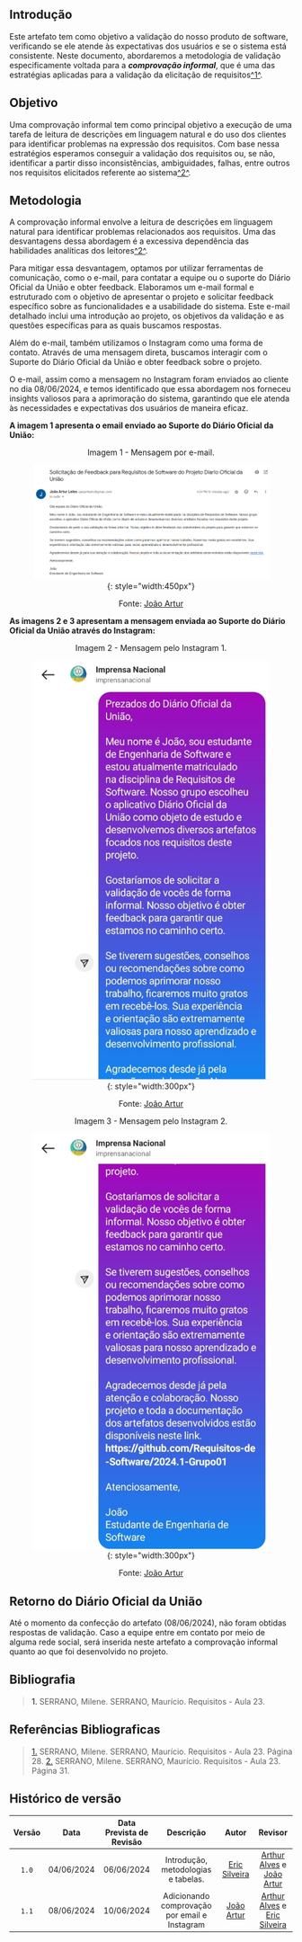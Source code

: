 ## <a>Introdução</a>

Este artefato tem como objetivo a validação do nosso produto de software, verificando se ele atende às expectativas dos usuários e se o sistema está consistente. Neste documento, abordaremos a metodologia de validação especificamente voltada para a <b>*comprovação informal*</b>, que é uma das estratégias aplicadas para a validação da elicitação de requisitos<a id="anchor_1" href="#REF1">^1^</a>. 


## <a>Objetivo</a>

Uma comprovação informal tem como principal objetivo a execução de uma tarefa de leitura de descrições em linguagem natural e do uso dos clientes para identificar problemas na expressão dos requisitos. Com base nessa estratégios esperamos conseguir a validação dos requisitos ou, se não, identificar a partir disso inconsistências, ambiguidades, falhas, entre outros nos requisitos elicitados referente ao sistema<a id="anchor_2" href="#REF2">^2^</a>.

## <a>Metodologia</a>

A comprovação informal envolve a leitura de descrições em linguagem natural para identificar problemas relacionados aos requisitos. Uma das desvantagens dessa abordagem é a excessiva dependência das habilidades analíticas dos leitores<a id="anchor_2" href="#REF2">^2^</a>.

Para mitigar essa desvantagem, optamos por utilizar ferramentas de comunicação, como o e-mail, para contatar a equipe ou o suporte do Diário Oficial da União e obter feedback. Elaboramos um e-mail formal e estruturado com o objetivo de apresentar o projeto e solicitar feedback específico sobre as funcionalidades e a usabilidade do sistema. Este e-mail detalhado inclui uma introdução ao projeto, os objetivos da validação e as questões específicas para as quais buscamos respostas.

Além do e-mail, também utilizamos o Instagram como uma forma de contato. Através de uma mensagem direta, buscamos interagir com o Suporte do Diário Oficial da União e obter feedback sobre o projeto.

O e-mail, assim como a mensagem no Instagram foram enviados ao cliente no dia 08/06/2024, e temos identificado que essa abordagem nos forneceu insights valiosos para a aprimoração do sistema, garantindo que ele atenda às necessidades e expectativas dos usuários de maneira eficaz.

**A imagem 1 apresenta o email enviado ao Suporte do Diário Oficial da União:**

<center>

Imagem 1 - Mensagem por e-mail.

<font><figure markdown>![Mensagem por e-mail.](./assets/comprovacaoInformalEmail.png){: style="width:450px"}

Fonte: [João Artur](https://github.com/joao-artl)

</center>

**As imagens 2 e 3 apresentam a mensagem enviada ao Suporte do Diário Oficial da União através do Instagram:**

<center>

Imagem 2 - Mensagem pelo Instagram 1.

<font><figure markdown>![Mensagem pelo Instagram 1.](./assets/confirmacaoInformalInstagram1.jpeg){: style="width:300px"}

Fonte: [João Artur](https://github.com/joao-artl)

</center>

<center>

Imagem 3 - Mensagem pelo Instagram 2.

<font><figure markdown>![Mensagem pelo Instagram 2.](./assets/confirmacaoInformalInstagram2.jpeg){: style="width:300px"}

Fonte: [João Artur](https://github.com/joao-artl)

</center>

## <a>Retorno do Diário Oficial da União</a>

Até o momento da confecção do artefato (08/06/2024), não foram obtidas respostas de validação. Caso a equipe entre em contato por meio de alguma rede social, será inserida neste artefato a comprovação informal quanto ao que foi desenvolvido no projeto.

## <a>Bibliografia</a>
> <a>1.</a> SERRANO, Milene. SERRANO, Maurício. Requisitos - Aula 23.

## <a>Referências Bibliograficas</a>

> <a id="FRM1" href="#anchor_1">1.</a> SERRANO, Milene. SERRANO, Maurício. Requisitos - Aula 23. Página 28.
> <a id="FRM2" href="#anchor_2">2.</a> SERRANO, Milene. SERRANO, Maurício. Requisitos - Aula 23. Página 31.

## <a>Histórico de versão</a>
|Versão|Data|Data Prevista de Revisão|Descrição|Autor|Revisor|
| :------: | :----------: |:-----------: | :----------------------: | :---------: |:---------: |
| `1.0` | 04/06/2024 | 06/06/2024 | Introdução, metodologias e tabelas. | [Eric Silveira](https://github.com/ericbky) | [Arthur Alves](https://github.com/Arthrok) e [João Artur](https://github.com/joao-artl)|
| `1.1` | 08/06/2024 | 10/06/2024 | Adicionando comprovação por email e Instagram | [João Artur](https://github.com/joao-artl) | [Arthur Alves](https://github.com/Arthrok) e [Eric Silveira](https://github.com/ericbky)|
